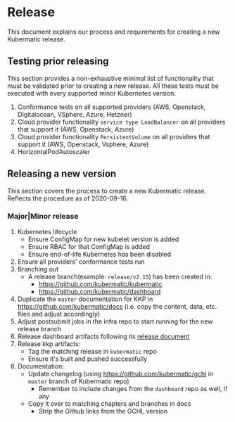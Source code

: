 # Release

This document explains our process and requirements for creating a new Kubermatic release.

## Testing prior releasing

This section provides a non-exhaustive minimal list of functionality that must be validated prior
to creating a new release. All these tests must be executed with every supported minor Kubernetes version.

1. Conformance tests on all supported providers (AWS, Openstack, Digitalocean, VSphere, Azure, Hetzner)
1. Cloud provider functionality `service type LoadBalancer` on all providers that support it (AWS, Openstack, Azure)
1. Cloud provider functionality `PersistentVolume` on all providers that support it (AWS, Openstack, Vsphere, Azure)
1. HorizontalPodAutoscaler

## Releasing a new version

This section covers the process to create a new Kubermatic release. Reflects the procedure as of 2020-09-16.

### Major|Minor release

1. Kubernetes lifecycle
    - Ensure ConfigMap for new kubelet version is added
    - Ensure RBAC for that ConfigMap is added
    - Ensure end-of-life Kubernetes has been disabled
1. Ensure all providers' conformance tests run
1. Branching out
    - A release branch(example: `release/v2.15`) has been created in:
      - https://github.com/kubermatic/kubermatic
      - https://github.com/kubermatic/dashboard
1. Duplicate the `master` documentation for KKP in https://github.com/kubermatic/docs
   (i.e. copy the content, data, etc. files and adjust accordingly)
1. Adjust postsubmit jobs in the infra repo to start running for
   the new release branch
1. Release dashboard artifacts following its [release document](https://github.com/kubermatic/dashboard/blob/master/docs/manuals/release.md)
1. Release kkp artifacts:
    - Tag the matching release in `kubermatic` repo
    - Ensure it's built and pushed successfully
1. Documentation:
    - Update changelog (using https://github.com/kubermatic/gchl in `master` branch of Kubermatic repo)
      - Remember to include changes from the `dashboard` repo as well, if any
    - Copy it over to matching chapters and branches in docs
      - Strip the Github links from the GCHL version
